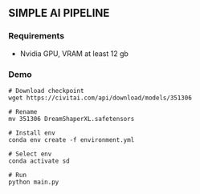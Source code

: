 ## SIMPLE AI PIPELINE

### Requirements

- Nvidia GPU, VRAM at least 12 gb

### Demo
```
# Download checkpoint
wget https://civitai.com/api/download/models/351306

# Rename
mv 351306 DreamShaperXL.safetensors

# Install env
conda env create -f environment.yml

# Select env
conda activate sd

# Run
python main.py
```
